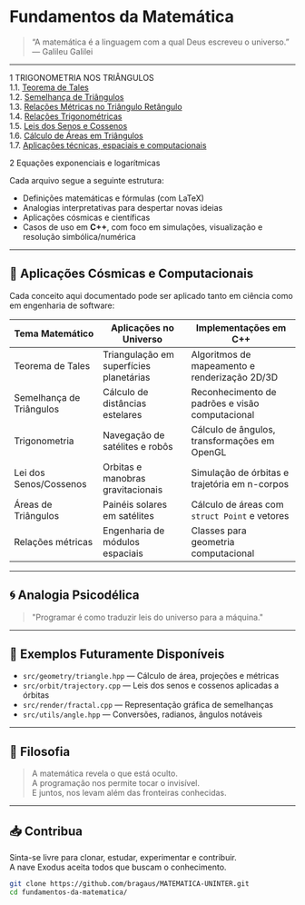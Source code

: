 # Fundamentos da Matemática

> “A matemática é a linguagem com a qual Deus escreveu o universo.” — Galileu Galilei

---

1 TRIGONOMETRIA NOS TRIÂNGULOS  
   1.1. [Teorema de Tales](./1.1-teorema-de-tales.md)  
 1.2. [Semelhança de Triângulos](./1.2-semelhanca-de-triangulos.md)  
    1.3. [Relações Métricas no Triângulo Retângulo](./1.3-relacoes-metricas.md)   
 1.4. [Relações Trigonométricas](1.4-relacoes-trigonometricas.md)  
           1.5. [Leis dos Senos e Cossenos](1.5-lei-dos-senos-e-cossenos.md)  
     1.6. [Cálculo de Áreas em Triângulos](1.6-teorema-das-areas.md)  
 1.7. [Aplicações técnicas, espaciais e computacionais](exemplos-praticos.md)  

2 Equações exponenciais e logarítmicas


Cada arquivo segue a seguinte estrutura:

- Definições matemáticas e fórmulas (com LaTeX)
- Analogias interpretativas para despertar novas ideias
- Aplicações cósmicas e científicas
- Casos de uso em **C++**, com foco em simulações, visualização e resolução simbólica/numérica

---

## 🧬 Aplicações Cósmicas e Computacionais

Cada conceito aqui documentado pode ser aplicado tanto em ciência como em engenharia de software:

| Tema Matemático        | Aplicações no Universo                  | Implementações em C++                           |
|------------------------|------------------------------------------|-------------------------------------------------|
| Teorema de Tales       | Triangulação em superfícies planetárias | Algoritmos de mapeamento e renderização 2D/3D   |
| Semelhança de Triângulos | Cálculo de distâncias estelares        | Reconhecimento de padrões e visão computacional |
| Trigonometria          | Navegação de satélites e robôs          | Cálculo de ângulos, transformações em OpenGL    |
| Lei dos Senos/Cossenos| Orbitas e manobras gravitacionais       | Simulação de órbitas e trajetória em n-corpos   |
| Áreas de Triângulos    | Painéis solares em satélites            | Cálculo de áreas com `struct Point` e vetores   |
| Relações métricas      | Engenharia de módulos espaciais         | Classes para geometria computacional            |

---

## 🌀 Analogia Psicodélica

> "Programar é como traduzir leis do universo para a máquina."

---

## 📂 Exemplos Futuramente Disponíveis

- `src/geometry/triangle.hpp` — Cálculo de área, projeções e métricas
- `src/orbit/trajectory.cpp` — Leis dos senos e cossenos aplicadas a órbitas
- `src/render/fractal.cpp` — Representação gráfica de semelhanças
- `src/utils/angle.hpp` — Conversões, radianos, ângulos notáveis

---

## 🧠 Filosofia

> A matemática revela o que está oculto.  
> A programação nos permite tocar o invisível.  
> E juntos, nos levam além das fronteiras conhecidas.

---

## 📥 Contribua

Sinta-se livre para clonar, estudar, experimentar e contribuir.  
A nave Exodus aceita todos que buscam o conhecimento.

```bash
git clone https://github.com/bragaus/MATEMATICA-UNINTER.git
cd fundamentos-da-matematica/
